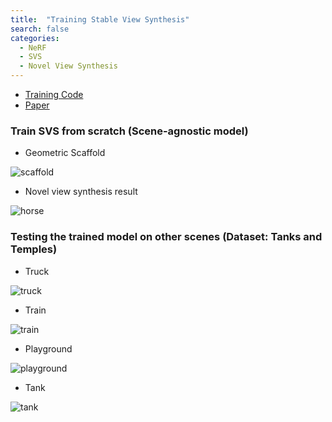 ```yaml
---
title:  "Training Stable View Synthesis"
search: false
categories:
  - NeRF
  - SVS
  - Novel View Synthesis
---
```


* [Training Code](https://github.com/phillipinseoul/StableViewSynthesis)
* [Paper](https://arxiv.org/abs/2011.07233)

### Train SVS from scratch (Scene-agnostic model)

* Geometric Scaffold

![scaffold](https://user-images.githubusercontent.com/59787386/184872587-c2331640-28e7-4b95-86fd-78dc7659d23a.png)

* Novel view synthesis result

![horse](https://user-images.githubusercontent.com/59787386/184872958-4ad36cb5-677a-4e67-b019-6d2a5c1ff9a6.gif)

### Testing the trained model on other scenes (Dataset: Tanks and Temples)

* Truck

![truck](https://user-images.githubusercontent.com/59787386/184876434-4ba529df-b9d0-4ed7-af55-6d2bdd130692.gif)

* Train

![train](https://user-images.githubusercontent.com/59787386/184877044-ffd7c4c5-f846-46bb-ab11-d0ad693f2cd6.gif)

* Playground

![playground](https://user-images.githubusercontent.com/59787386/184877165-80932fd4-26f1-421c-b332-be0307698cd0.gif)

* Tank

![tank](https://user-images.githubusercontent.com/59787386/184877259-7ac529bb-0fbf-40a3-81f9-e2b9df0d8df4.gif)